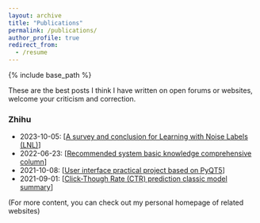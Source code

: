 ```yaml
---
layout: archive
title: "Publications"
permalink: /publications/
author_profile: true
redirect_from:
  - /resume
---
```


{% include base_path %}

These are the best posts I think I have written on open forums or websites, welcome your criticism and correction.

### Zhihu

* 2023-10-05: \[[A survey and conclusion for Learning with Noise Labels (LNL)](https://zhuanlan.zhihu.com/p/447777342)\]
* 2022-06-23: \[[Recommended system basic knowledge comprehensive column](https://zhuanlan.zhihu.com/p/447777342)\]
* 2021-10-08: \[[User interface practical project based on PyQT5](https://zhuanlan.zhihu.com/p/401198454)\]
* 2021-09-01: \[[Click-Though Rate (CTR) prediction classic model summary](https://zhuanlan.zhihu.com/p/389060517)\]

(For more content, you can check out my personal homepage of related websites)
